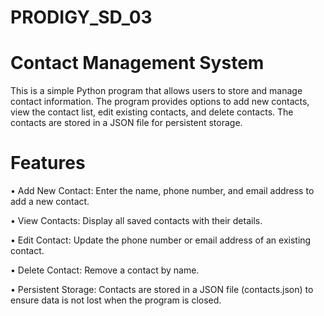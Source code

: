 # PRODIGY_SD_03
# Contact Management System

This is a simple Python program that allows users to store and manage contact information. The program provides options to add new contacts, view the contact list, edit existing contacts, and delete contacts. The contacts are stored in a JSON file for persistent storage.

# Features

• Add New Contact: Enter the name, phone number, and email address to add a new contact.

• View Contacts: Display all saved contacts with their details.

• Edit Contact: Update the phone number or email address of an existing contact.

• Delete Contact: Remove a contact by name.

• Persistent Storage: Contacts are stored in a JSON file (contacts.json) to ensure data is not lost when the program is closed.
